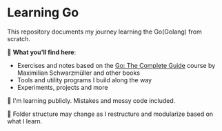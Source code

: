# Learning Go

This repository documents my journey learning the Go(Golang) from scratch.

🚀 **What you'll find here**:
- Exercises and notes based on the [Go: The Complete Guide](https://www.udemy.com/course/go-the-complete-guide/) course by Maximilian Schwarzmüller and other books 
- Tools and utility programs I build along the way  
- Experiments, projects and more

🧠 I'm learning publicly. Mistakes and messy code included.

📁 Folder structure may change as I restructure and modularize based on what I learn.
